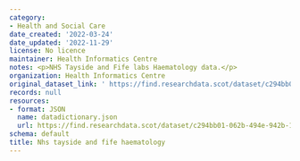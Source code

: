 ```yaml
---
category:
- Health and Social Care
date_created: '2022-03-24'
date_updated: '2022-11-29'
license: No licence
maintainer: Health Informatics Centre
notes: <p>NHS Tayside and Fife labs Haematology data.</p>
organization: Health Informatics Centre
original_dataset_link: ' https://find.researchdata.scot/dataset/c294bb01-062b-494e-942b-1efe8cbac3dc'
records: null
resources:
- format: JSON
  name: datadictionary.json
  url: https://find.researchdata.scot/dataset/c294bb01-062b-494e-942b-1efe8cbac3dc/resource/c294bb01-062b-494e-942b-1efe8cbac3dc/download/datadictionary.json
schema: default
title: Nhs tayside and fife haematology
---
```

